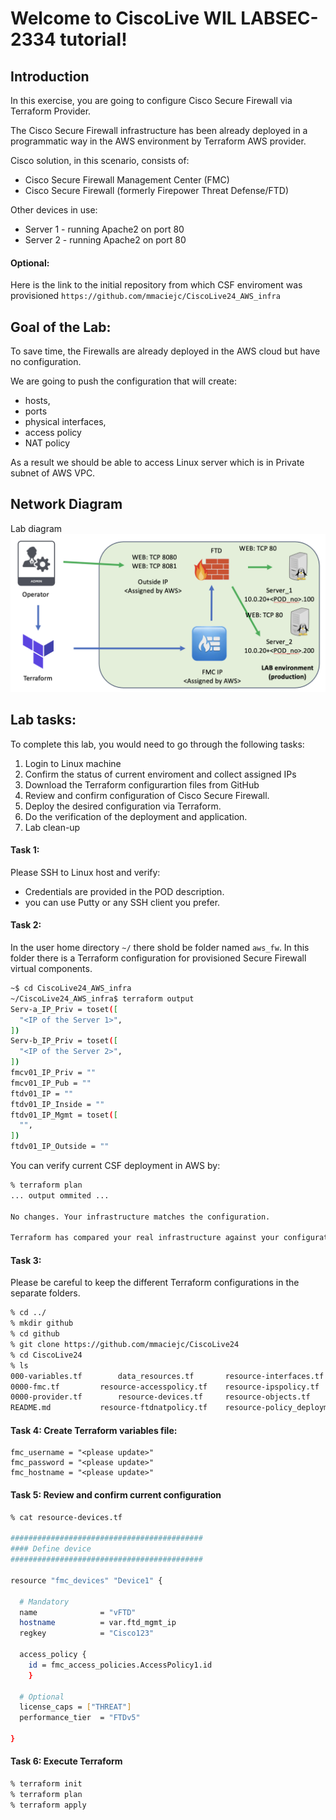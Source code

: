 # Welcome to CiscoLive WIL LABSEC-2334 tutorial!

## Introduction

In this exercise, you are going to configure Cisco Secure Firewall via Terraform Provider.

The Cisco Secure Firewall infrastructure has been already deployed in a programmatic way in the AWS environment by Terraform AWS provider.

Cisco solution, in this scenario, consists of:
- Cisco Secure Firewall Management Center (FMC)
- Cisco Secure Firewall (formerly Firepower Threat Defense/FTD)

Other devices in use:
- Server 1 - running Apache2 on port 80
- Server 2 - running Apache2 on port 80

#### Optional:
Here is the link to the initial repository from which CSF enviroment was provisioned `https://github.com/mmaciejc/CiscoLive24_AWS_infra`


## Goal of the Lab:
To save time, the Firewalls are already deployed in the AWS cloud but have no configuration.

We are going to push the configuration that will create:
- hosts,
- ports
- physical interfaces,
- access policy
- NAT policy

As a result we should be able to access Linux server which is in Private subnet of AWS VPC.

## Network Diagram
Lab diagram
![Lab diagram](./img/lab.png)

## Lab tasks:
To complete this lab, you would need to go through the following tasks:
1. Login to Linux machine
2. Confirm the status of current enviroment and collect assigned IPs
3. Download the Terraform configurartion files from GitHub
4. Review and confirm configuration of Cisco Secure Firewall.
5. Deploy the desired configuration via Terraform.
6. Do the verification of the deployment and application.
7. Lab clean-up

#### Task 1:

Please SSH to Linux host and verify: 
- Credentials are provided in the POD description.
- you can use Putty or any SSH client you prefer.

#### Task 2:

In the user home directory `~/` there shold be folder named `aws_fw`. In this folder there is a Terraform configuration for provisioned Secure Firewall virtual components.
```bash
~$ cd CiscoLive24_AWS_infra
~/CiscoLive24_AWS_infra$ terraform output
Serv-a_IP_Priv = toset([
  "<IP of the Server 1>",
])
Serv-b_IP_Priv = toset([
  "<IP of the Server 2>",
])
fmcv01_IP_Priv = ""
fmcv01_IP_Pub = ""
ftdv01_IP = ""
ftdv01_IP_Inside = ""
ftdv01_IP_Mgmt = toset([
  "",
])
ftdv01_IP_Outside = ""
```



You can verify current CSF deployment in AWS by:
```bash
% terraform plan 
... output ommited ...

No changes. Your infrastructure matches the configuration.

Terraform has compared your real infrastructure against your configuration and found no differences, so no changes are needed.
```
#### Task 3:

Please be careful to keep the different Terraform configurations in the separate folders.
```bash
% cd ../
% mkdir github
% cd github
% git clone https://github.com/mmaciejc/CiscoLive24
% cd CiscoLive24
% ls
000-variables.tf		data_resources.tf		resource-interfaces.tf		resource-securityzones.tf
0000-fmc.tf			resource-accesspolicy.tf	resource-ipspolicy.tf		terraform.tfstate
0000-provider.tf		resource-devices.tf		resource-objects.tf		terraform.tfstate.backup
README.md			resource-ftdnatpolicy.tf	resource-policy_deployment.tf	terraform.tfvars

```

#### Task 4: Create Terraform variables file:


```hcl
fmc_username = "<please update>"
fmc_password = "<please update>"
fmc_hostname = "<please update>"
```

#### Task 5: Review and confirm current configuration
```bash
% cat resource-devices.tf 

###########################################
#### Define device
###########################################

resource "fmc_devices" "Device1" {

  # Mandatory  
  name              = "vFTD"
  hostname          = var.ftd_mgmt_ip
  regkey            = "Cisco123"

  access_policy { 
    id = fmc_access_policies.AccessPolicy1.id
	}

  # Optional  
  license_caps = ["THREAT"]
  performance_tier  = "FTDv5"

}
```

#### Task 6: Execute Terraform

```bash
% terraform init
% terraform plan
% terraform apply
```

